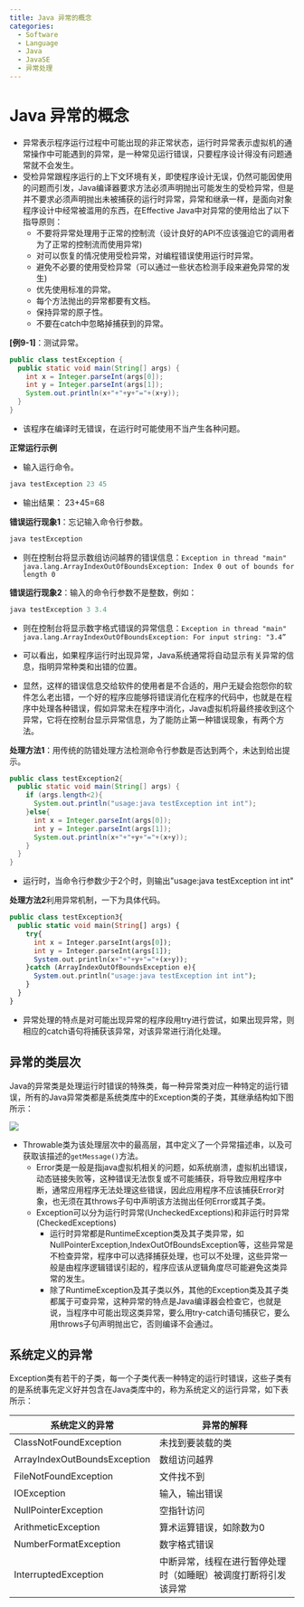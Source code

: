 ```yaml
---
title: Java 异常的概念
categories:
  - Software
  - Language
  - Java
  - JavaSE
  - 异常处理
---
```

# Java 异常的概念

- 异常表示程序运行过程中可能出现的非正常状态，运行时异常表示虚拟机的通常操作中可能遇到的异常，是一种常见运行错误，只要程序设计得没有问题通常就不会发生。
- 受检异常跟程序运行的上下文环境有关，即使程序设计无误，仍然可能因使用的问题而引发，Java编译器要求方法必须声明抛出可能发生的受检异常，但是并不要求必须声明抛出未被捕获的运行时异常，异常和继承一样，是面向对象程序设计中经常被滥用的东西，在Effective Java中对异常的使用给出了以下指导原则：
  - 不要将异常处理用于正常的控制流（设计良好的API不应该强迫它的调用者为了正常的控制流而使用异常)
  - 对可以恢复的情况使用受检异常，对编程错误使用运行时异常。
  - 避免不必要的使用受检异常（可以通过一些状态检测手段来避免异常的发生)
  - 优先使用标准的异常。
  - 每个方法抛出的异常都要有文档。
  - 保持异常的原子性。
  - 不要在catch中忽略掉捕获到的异常。

**[例9-1]**：测试异常。

```java
public class testException {
  public static void main(String[] args) {
    int x = Integer.parseInt(args[0]);
    int y = Integer.parseInt(args[1]);
    System.out.println(x+"+"+y+"="+(x+y));
  }
}
```

- 该程序在编译时无错误，在运行时可能使用不当产生各种问题。

**正常运行示例**

- 输入运行命令。

```java
java testException 23 45
```

- 输出结果： 23+45=68

**错误运行现象1**：忘记输入命令行参数。

```php
java testException
```

- 则在控制台将显示数组访问越界的错误信息：`Exception in thread "main" java.lang.ArrayIndexOutOfBoundsException: Index 0 out of bounds for length 0`

**错误运行现象2**：输入的命令行参数不是整数，例如：

```java
java testException 3 3.4
```

- 则在控制台将显示数字格式错误的异常信息：`Exception in thread "main" java.lang.ArrayIndexOutOfBoundsException: For input string: "3.4” `

- 可以看出，如果程序运行时出现异常，Java系统通常将自动显示有关异常的信息，指明异常种类和出错的位置。
- 显然，这样的错误信息交给软件的使用者是不合适的，用户无疑会抱怨你的软件怎么老出错，一个好的程序应能够将错误消化在程序的代码中，也就是在程序中处理各种错误，假如异常未在程序中消化，Java虚拟机将最终接收到这个异常，它将在控制台显示异常信息，为了能防止第一种错误现象，有两个方法。

**处理方法1**：用传统的防错处理方法检测命令行参数是否达到两个，未达到给出提示。

```java
public class testException2{
  public static void main(String[] args) {
    if (args.length<2){
      System.out.println("usage:java testException int int");
    }else{
      int x = Integer.parseInt(args[0]);
      int y = Integer.parseInt(args[1]);
      System.out.println(x+"+"+y+"="+(x+y));
    }
  }
}
```

- 运行时，当命令行参数少于2个时，则输出"usage:java testException int int"

**处理方法2**利用异常机制，一下为具体代码。

```php
public class testException3{
  public static void main(String[] args) {
    try{
      int x = Integer.parseInt(args[0]);
      int y = Integer.parseInt(args[1]);
      System.out.println(x+"+"+y+"="+(x+y));
    }catch (ArrayIndexOutOfBoundsException e){
      System.out.println("usage:java testException int int");
    }
  }
}
```

- 异常处理的特点是对可能出现异常的程序段用try进行尝试，如果出现异常，则相应的catch语句将捕获该异常，对该异常进行消化处理。

## 异常的类层次

Java的异常类是处理运行时错误的特殊类，每一种异常类对应一种特定的运行错误，所有的Java异常类都是系统类库中的Exception类的子类，其继承结构如下图所示：

![](https://www.plantuml.com/plantuml/svg/XPDDRzim38Rl_XKQTYZWW-suAUODnT0kYB41ILgqtUwCpDb2z17G5DAjw7-Vh1IhwwAR3xRu4dpuYfOkUWPYesnZO9-SY7VAIkqR5DoXmMplZHwh7VE-_vJd18UiLTpvhU-HfBECbZFfJBxojntOMNbQLLLUAurzRg1dfFnQW-NlwrK-Gf_t_4lZvyIw07z8H7YkeMcKRSMiYE4Qg5LML37u0dBNalEsMJZjI1mwnHWpNnsfty46w4kjMck27I732occRuurP974x2nAAsNnI7bVBAhvievgCD-uG-oVF2Ra76-UhRtmyjTd6SEJ2BmTjYEgh9YsgElJ3_FYFviOkwn2-qGZ_7oh_nY--5YVbQyGPJ4TQ402aJiyySQUv_yOog3UTKhkBFQzABC1T9u__RfKt7K12LkDIPgAPU1JMAJYXoBseDSWkr3_h0VQ3jgHa6LPhBoNk6VbR1Hll6Lby8MOYeqtMwJQaG6Uf2ufd4U3hEGaSSIdujlL936SpetZUXZP9BMygj-W3DyB3DVbU6N-0000)

- Throwable类为该处理层次中的最高层，其中定义了一个异常描述串，以及可获取该描述的`getMessage()`方法。
  - Error类是一般是指java虚拟机相关的问题，如系统崩溃，虚拟机出错误，动态链接失败等，这种错误无法恢复或不可能捕获，将导致应用程序中断，通常应用程序无法处理这些错误，因此应用程序不应该捕获Error对象，也无须在其throws子句中声明该方法抛出任何Error或其子类。
  - Exception可以分为运行时异常(UncheckedExceptions)和非运行时异常(CheckedExceptions)
    - 运行时异常都是RuntimeException类及其子类异常，如NullPointerException,IndexOutOfBoundsException等，这些异常是不检查异常，程序中可以选择捕获处理，也可以不处理，这些异常一般是由程序逻辑错误引起的，程序应该从逻辑角度尽可能避免这类异常的发生。
    - 除了RuntimeException及其子类以外，其他的Exception类及其子类都属于可查异常，这种异常的特点是Java编译器会检查它，也就是说，当程序中可能出现这类异常，要么用try-catch语句捕获它，要么用throws子句声明抛出它，否则编译不会通过。

## 系统定义的异常

Exception类有若干的子类，每一个子类代表一种特定的运行时错误，这些子类有的是系统事先定义好并包含在Java类库中的，称为系统定义的运行异常，如下表所示：

| 系统定义的异常               | 异常的解释                                                  |
| ---------------------------- | ----------------------------------------------------------- |
| ClassNotFoundException       | 未找到要装载的类                                            |
| ArrayIndexOutBoundsException | 数组访问越界                                                |
| FileNotFoundException        | 文件找不到                                                  |
| IOException                  | 输入，输出错误                                               |
| NullPointerException         | 空指针访问                                                  |
| ArithmeticException          | 算术运算错误，如除数为0                                      |
| NumberFormatException        | 数字格式错误                                                |
| InterruptedException         | 中断异常，线程在进行暂停处理时（如睡眠）被调度打断将引发该异常 |

